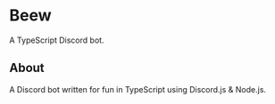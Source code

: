 # Beew
A TypeScript Discord bot.

## About
A Discord bot written for fun in TypeScript using Discord.js & Node.js.
